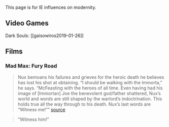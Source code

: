 This page is for IE influences on modernity.
## Video Games
Dark Souls: [[gaisowiros2019-01-26]]
## Films
### Mad Max: Fury Road
> Nux bemoans his failures and grieves for the heroic death he believes has lost his shot at obtaining. “I should be walking with the Immorta,” he says. “McFeasting with the heroes of all time.  Even having had his image of [Immortan] Joe the benevolent god/father shattered, Nux’s world and words are still shaped by the warlord’s indoctrination. This holds true all the way through to his death. Nux’s last words are “Witness me!”” [source](https://thespool.net/features/mad-max-fury-road-language/)

> "Witness him!"